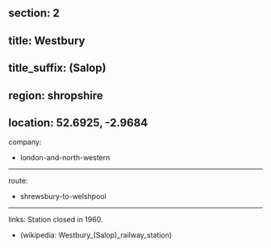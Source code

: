section: 2
----
title: Westbury
----
title_suffix: (Salop)
----
region: shropshire
----
location: 52.6925, -2.9684
----
company:
- london-and-north-western
----
route:
- shrewsbury-to-welshpool
----
links:
Station closed in 1960.
- (wikipedia: Westbury_&#x28;Salop&#x29;_railway_station)
